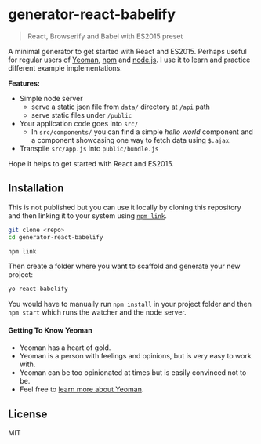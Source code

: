 # generator-react-babelify
> React, Browserify and Babel with ES2015 preset


A minimal generator to get started with React and ES2015. Perhaps useful for regular users of [Yeoman](http://yeoman.io), [npm](https://www.npmjs.com/) and [node.js](https://nodejs.org/). I use it to learn and practice different example implementations.

**Features:**
- Simple node server
  - serve a static json file from `data/` directory at `/api` path
  - serve static files under `/public`
- Your application code goes into `src/`
  - In `src/components/` you can find a simple _hello world_ component and a component showcasing one way to fetch data using `$.ajax`.
- Transpile `src/app.js` into `public/bundle.js`

Hope it helps to get started with React and ES2015.

## Installation

This is not published but you can use it locally by cloning this repository and then linking it to your system using [`npm link`](http://stackoverflow.com/a/24058994).

```bash
git clone <repo>
cd generator-react-babelify

npm link
```

Then create a folder where you want to scaffold and generate your new project:

```bash
yo react-babelify
```

You would have to manually run `npm install` in your project folder and then `npm start` which runs the watcher and the node server.

#### Getting To Know Yeoman

 * Yeoman has a heart of gold.
 * Yeoman is a person with feelings and opinions, but is very easy to work with.
 * Yeoman can be too opinionated at times but is easily convinced not to be.
 * Feel free to [learn more about Yeoman](http://yeoman.io/).

## License

MIT

